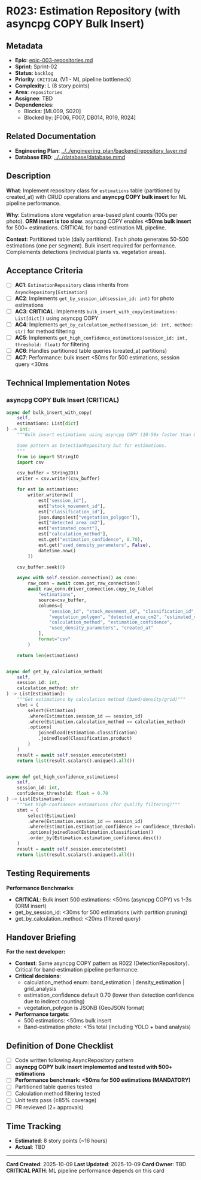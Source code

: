 # R023: Estimation Repository (with asyncpg COPY Bulk Insert)

## Metadata
- **Epic**: [epic-003-repositories.md](../../02_epics/epic-003-repositories.md)
- **Sprint**: Sprint-02
- **Status**: `backlog`
- **Priority**: `CRITICAL` (V1 - ML pipeline bottleneck)
- **Complexity**: L (8 story points)
- **Area**: `repositories`
- **Assignee**: TBD
- **Dependencies**:
  - Blocks: [ML009, S020]
  - Blocked by: [F006, F007, DB014, R019, R024]

## Related Documentation
- **Engineering Plan**: [../../engineering_plan/backend/repository_layer.md](../../engineering_plan/backend/repository_layer.md)
- **Database ERD**: [../../database/database.mmd](../../database/database.mmd#L277-L289)

## Description

**What**: Implement repository class for `estimations` table (partitioned by created_at) with CRUD operations and **asyncpg COPY bulk insert** for ML pipeline performance.

**Why**: Estimations store vegetation area-based plant counts (100s per photo). **ORM insert is too slow**. asyncpg COPY enables **<50ms bulk insert** for 500+ estimations. CRITICAL for band-estimation ML pipeline.

**Context**: Partitioned table (daily partitions). Each photo generates 50-500 estimations (one per segment). Bulk insert required for performance. Complements detections (individual plants vs. vegetation areas).

## Acceptance Criteria

- [ ] **AC1**: `EstimationRepository` class inherits from `AsyncRepository[Estimation]`
- [ ] **AC2**: Implements `get_by_session_id(session_id: int)` for photo estimations
- [ ] **AC3**: **CRITICAL**: Implements `bulk_insert_with_copy(estimations: List[dict])` using asyncpg COPY
- [ ] **AC4**: Implements `get_by_calculation_method(session_id: int, method: str)` for method filtering
- [ ] **AC5**: Implements `get_high_confidence_estimations(session_id: int, threshold: float)` for filtering
- [ ] **AC6**: Handles partitioned table queries (created_at partitions)
- [ ] **AC7**: Performance: bulk insert <50ms for 500 estimations, session query <30ms

## Technical Implementation Notes

### asyncpg COPY Bulk Insert (CRITICAL)

```python
async def bulk_insert_with_copy(
    self,
    estimations: List[dict]
) -> int:
    """Bulk insert estimations using asyncpg COPY (10-50x faster than ORM)

    Same pattern as DetectionRepository but for estimations.
    """
    from io import StringIO
    import csv

    csv_buffer = StringIO()
    writer = csv.writer(csv_buffer)

    for est in estimations:
        writer.writerow([
            est["session_id"],
            est["stock_movement_id"],
            est["classification_id"],
            json.dumps(est["vegetation_polygon"]),
            est["detected_area_cm2"],
            est["estimated_count"],
            est["calculation_method"],
            est.get("estimation_confidence", 0.70),
            est.get("used_density_parameters", False),
            datetime.now()
        ])

    csv_buffer.seek(0)

    async with self.session.connection() as conn:
        raw_conn = await conn.get_raw_connection()
        await raw_conn.driver_connection.copy_to_table(
            "estimations",
            source=csv_buffer,
            columns=[
                "session_id", "stock_movement_id", "classification_id",
                "vegetation_polygon", "detected_area_cm2", "estimated_count",
                "calculation_method", "estimation_confidence",
                "used_density_parameters", "created_at"
            ],
            format="csv"
        )

    return len(estimations)


async def get_by_calculation_method(
    self,
    session_id: int,
    calculation_method: str
) -> List[Estimation]:
    """Get estimations by calculation method (band/density/grid)"""
    stmt = (
        select(Estimation)
        .where(Estimation.session_id == session_id)
        .where(Estimation.calculation_method == calculation_method)
        .options(
            joinedload(Estimation.classification)
            .joinedload(Classification.product)
        )
    )
    result = await self.session.execute(stmt)
    return list(result.scalars().unique().all())


async def get_high_confidence_estimations(
    self,
    session_id: int,
    confidence_threshold: float = 0.70
) -> List[Estimation]:
    """Get high-confidence estimations (for quality filtering)"""
    stmt = (
        select(Estimation)
        .where(Estimation.session_id == session_id)
        .where(Estimation.estimation_confidence >= confidence_threshold)
        .options(joinedload(Estimation.classification))
        .order_by(Estimation.estimation_confidence.desc())
    )
    result = await self.session.execute(stmt)
    return list(result.scalars().unique().all())
```

## Testing Requirements

**Performance Benchmarks**:
- **CRITICAL**: Bulk insert 500 estimations: <50ms (asyncpg COPY) vs 1-3s (ORM insert)
- get_by_session_id: <30ms for 500 estimations (with partition pruning)
- get_by_calculation_method: <20ms (filtered query)

## Handover Briefing

**For the next developer:**
- **Context**: Same asyncpg COPY pattern as R022 (DetectionRepository). Critical for band-estimation pipeline performance.
- **Critical decisions**:
  - calculation_method enum: band_estimation | density_estimation | grid_analysis
  - estimation_confidence default 0.70 (lower than detection confidence due to indirect counting)
  - vegetation_polygon is JSONB (GeoJSON format)
- **Performance targets**:
  - 500 estimations: <50ms bulk insert
  - Band-estimation photo: <15s total (including YOLO + band analysis)

## Definition of Done Checklist

- [ ] Code written following AsyncRepository pattern
- [ ] **asyncpg COPY bulk insert implemented and tested with 500+ estimations**
- [ ] **Performance benchmark: <50ms for 500 estimations (MANDATORY)**
- [ ] Partitioned table queries tested
- [ ] Calculation method filtering tested
- [ ] Unit tests pass (≥85% coverage)
- [ ] PR reviewed (2+ approvals)

## Time Tracking
- **Estimated**: 8 story points (~16 hours)
- **Actual**: TBD

---

**Card Created**: 2025-10-09
**Last Updated**: 2025-10-09
**Card Owner**: TBD
**CRITICAL PATH**: ML pipeline performance depends on this card
